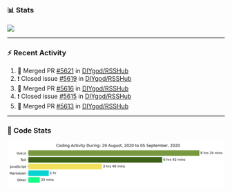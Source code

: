 ### :bar_chart: Stats

<a href="#">
  <img align="center" src="https://github-readme-stats.vercel.app/api?username=henryqw&count_private=true&show_icons=true" />
</a>
<!-- <a href="#">
  <img align="center" src="https://github-readme-stats-git-master.henryqw.vercel.app/api/top-langs/?username=HenryQW&layout=compact" />
</a> -->

---

### :zap: Recent Activity

<!--START_SECTION:activity-->

1. 🎉 Merged PR [#5621](https://github.com//DIYgod/RSSHub/pull/5621) in [DIYgod/RSSHub](https://github.com//DIYgod/RSSHub)
2. ❗️ Closed issue [#5619](https://github.com//DIYgod/RSSHub/issues/5619) in [DIYgod/RSSHub](https://github.com//DIYgod/RSSHub)
3. 🎉 Merged PR [#5616](https://github.com//DIYgod/RSSHub/pull/5616) in [DIYgod/RSSHub](https://github.com//DIYgod/RSSHub)
4. ❗️ Closed issue [#5615](https://github.com//DIYgod/RSSHub/issues/5615) in [DIYgod/RSSHub](https://github.com//DIYgod/RSSHub)
5. 🎉 Merged PR [#5613](https://github.com//DIYgod/RSSHub/pull/5613) in [DIYgod/RSSHub](https://github.com//DIYgod/RSSHub)
<!--END_SECTION:activity-->

---

### :calendar: Code Stats

![WakaTime](https://github.com/HenryQW/HenryQW/blob/master/images/stat.svg)
